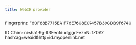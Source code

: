 ```yaml
---
title: WebID provider
---
```


Fingerprint: F60F88B7715EA1F76E7608E07457B39CDB9F6740


ID Claim: ni:sha1;9g-It3FeofdudgjgdFeznNufZ0A?hashtag=webid&http=id.myopenlink.net
